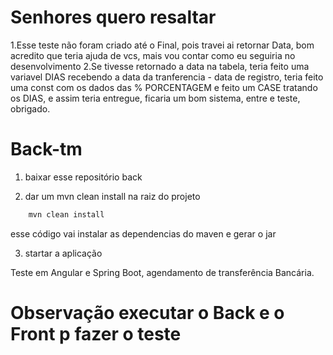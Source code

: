 # Senhores quero resaltar
1.Esse teste não foram criado até o Final, pois travei ai retornar Data, bom acredito que teria ajuda de vcs, mais vou contar como eu seguiria no desenvolvimento 
2.Se tivesse retornado a data na tabela, teria feito uma variavel DIAS recebendo a data da tranferencia - data de registro, teria feito uma const com os dados das % PORCENTAGEM e feito um CASE tratando os DIAS, e assim teria entregue, ficaria um bom sistema, entre e teste, obrigado.

# Back-tm
1. baixar esse repositório back

2. dar um mvn clean install na raiz do projeto

```java
	mvn clean install
```
   esse código vai instalar as dependencias do maven e gerar o jar
   
3. startar a aplicação

Teste em Angular e Spring Boot, agendamento de transferência Bancária.

# Observação executar o Back e o Front p fazer o teste
